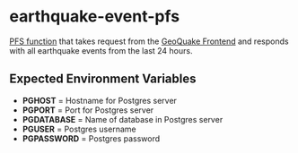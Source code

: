 # earthquake-event-pfs

[PFS function](https://pivotal.io/platform/pivotal-function-service) that takes request from the [GeoQuake Frontend](https://github.com/BrianMMcClain/geoquake-pfs) and responds with all earthquake events from the last 24 hours.

Expected Environment Variables
---
- **PGHOST** = Hostname for Postgres server
- **PGPORT** = Port for Postgres server
- **PGDATABASE** = Name of database in Postgres server
- **PGUSER** = Postgres username
- **PGPASSWORD** = Postgres password
